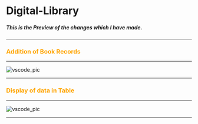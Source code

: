 # Digital-Library

<h5> This is the Preview of the changes which I have made.</h5>
<hr>
<div>
  <h3 title="RajAnubhav" style="color:Orange">Addition of Book Records</h3>
</div>
<hr style="color: grey">
<img src="https://user-images.githubusercontent.com/93657903/155617930-e81a2c3f-4a8a-4e3f-83c7-93618c6c83c7.png" alt="vscode_pic">
<hr style="color: grey">
<div>
  <h3 title="RajAnubhav" style="color:Orange"> Display of data in Table </h3>
</div>
<hr style="color: grey">
<img src="https://user-images.githubusercontent.com/93657903/155617918-c1ad74d0-f1fa-4428-8f82-0ddf0964306d.png" alt="vscode_pic">
<hr>
<!--[Screenshot (10)](https://user-images.githubusercontent.com/93657903/155617918-c1ad74d0-f1fa-4428-8f82-0ddf0964306d.png)
![Screenshot (9)](https://user-images.githubusercontent.com/93657903/155617930-e81a2c3f-4a8a-4e3f-83c7-93618c6c83c7.png)-->
